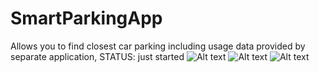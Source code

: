 # SmartParkingApp
Allows you to find closest car parking including usage data provided by separate application, STATUS: just started
![Alt text](https://cloud.githubusercontent.com/assets/17962561/24775113/d51ac3aa-1b1b-11e7-9bee-ad21d03c3d15.jpg)
![Alt text](https://cloud.githubusercontent.com/assets/17962561/24775117/d84ff23e-1b1b-11e7-9397-aaa39857208a.jpg)
![Alt text](https://cloud.githubusercontent.com/assets/17962561/24775121/db492082-1b1b-11e7-8ff4-787645cda358.jpg)
